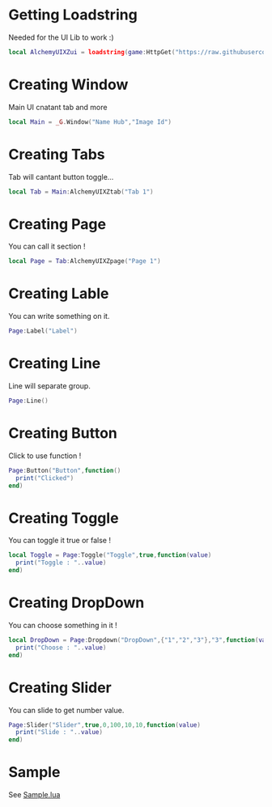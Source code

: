 # Getting Loadstring
Needed for the UI Lib to work :)
```lua
local AlchemyUIXZui = loadstring(game:HttpGet("https://raw.githubusercontent.com/ZoiIntra/AlchemyUIXZ-UI/main/Library.lua"))()
```
# Creating Window
Main UI cnatant tab and more
```lua
local Main = _G.Window("Name Hub","Image Id")
```
# Creating Tabs
Tab will cantant button toggle...
```lua
local Tab = Main:AlchemyUIXZtab("Tab 1")
```
# Creating Page
You can call it section !
```lua
local Page = Tab:AlchemyUIXZpage("Page 1")
```
# Creating Lable
You can write something on it.
```lua
Page:Label("Label")
```
# Creating Line
Line will separate group.
```lua
Page:Line()
```
# Creating Button
Click to use function !
```lua
Page:Button("Button",function()
  print("Clicked")
end)
```
# Creating Toggle
You can toggle it true or false !
```lua
local Toggle = Page:Toggle("Toggle",true,function(value)
  print("Toggle : "..value)
end)
```
# Creating DropDown
You can choose something in it !
```lua
local DropDown = Page:Dropdown("DropDown",{"1","2","3"},"3",function(value)
  print("Choose : "..value)
end)
```
# Creating Slider
You can slide to get number value.
```lua
Page:Slider("Slider",true,0,100,10,10,function(value)
  print("Slide : "..value)
end)
```
# Sample 
See [Sample.lua](./Sample.lua)
